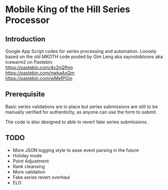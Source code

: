 # Mobile King of the Hill Series Processor
## Introduction
Google App Script codes for series processing and automation.
Loosely based on the old MKOTH code posted by Gim Leng aka saynotobloons aka icewarm2 on Pastebin:  
https://pastebin.com/4x2nQfhm  
https://pastebin.com/nwkaAsQm  
https://pastebin.com/wMefPGjn

## Prerequisite
Basic series validations are in place but series submissions are still to be manually verified for authenticity, as anyone can use the form to submit.

The code is also designed to able to revert fake series submissions.

## TODO
- More JSON logging style to ease event parsing in the future
- Holiday mode
- Point Adjustment
- Rank cleansing
- More validation
- Fake series revert overhaul
- ELO
